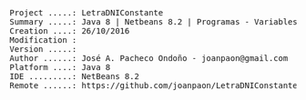 <pre>

Project .....: LetraDNIConstante
Summary .....: Java 8 | Netbeans 8.2 | Programas - Variables/Constantes #05
Creation ....: 26/10/2016
Modification : 
Version .....: 
Author ......: José A. Pacheco Ondoño - joanpaon@gmail.com
Platform ....: Java 8
IDE .........: NetBeans 8.2
Remote ......: https://github.com/joanpaon/LetraDNIConstante.git

</pre>
